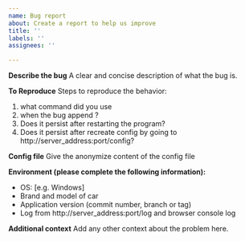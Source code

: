 ```yaml
---
name: Bug report
about: Create a report to help us improve
title: ''
labels: ''
assignees: ''

---
```

<!-- 
 Make sure the issue is not in the FAQ: https://github.com/raphaelbarreiros/psa_car_controller_fix/blob/master/FAQ.md
-->
**Describe the bug**
A clear and concise description of what the bug is.


**To Reproduce**
Steps to reproduce the behavior:
1. what command did you use
2. when the bug append ?
3. Does it persist after restarting the program? 
4. Does it persist after recreate config by going to http://server_address:port/config? 

**Config file**
Give the anonymize content of the config file

**Environment (please complete the following information):**
 - OS: [e.g. Windows]
 - Brand and model of car
 - Application version (commit number, branch or tag)
 - Log from http://server_address:port/log and browser console log

**Additional context**
Add any other context about the problem here.

